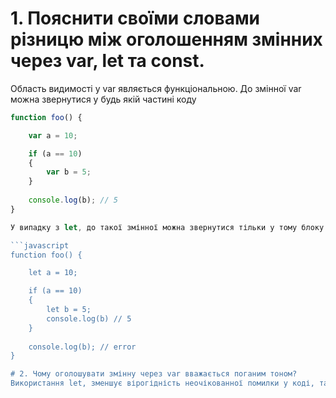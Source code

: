 # 1. Пояснити своїми словами різницю між оголошенням змінних через var, let та const.
Область видимості у var являється функціональною. До змінної var можна звернутися у будь якій частині коду

```javascript
function foo() {

	var a = 10;

	if (a == 10)
	{
		var b = 5;
	}
	
    console.log(b); // 5
}

У випадку з let, до такої змінної можна звернутися тільки у тому блоку коду, де вона була ініційована

```javascript
function foo() {

	let a = 10;

	if (a == 10)
	{
		let b = 5;
		console.log(b) // 5
	}
	
    console.log(b); // error
}

# 2. Чому оголошувати змінну через var вважається поганим тоном? 
Використання let, зменшує вірогідність неочікованної помилки у коді, та дає змогу краще розуміти структуру коду